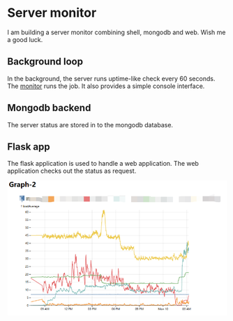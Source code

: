 # Server monitor

I am building a server monitor combining shell, mongodb and web.
Wish me a good luck.

## Background loop

In the background, the server runs uptime-like check every 60 seconds.
The [monitor](./monitorloop/monitor.py) runs the job.
It also provides a simple console interface.

## Mongodb backend

The server status are stored in to the mongodb database.

## Flask app

The flask application is used to handle a web application.
The web application checks out the status as request.

![The 'uptime' monitor for my servers](./doc/pic1.png)